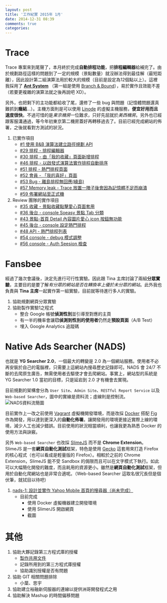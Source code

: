 ```yaml
---
layout: post
title: '工作紀實 2015年 1月'
date: 2014-12-31 08:39
comments: true
categories: 
---
```

# Trace

Trace 專案來到尾聲了，本月終於完成**自動排程功能**，把**排程編輯器**給補完了。由於規劃路徑這樣的問題到了一定的規模（景點數量）就沒辦法得到最佳解（最短距離），因此設計第二組演算法用於較大的規模（目前是設定為12個點以上）。這裡我採用了 **[Ant System](http://goo.gl/E4VnwE)** （第一組是使用 [Branch & Bound](http://goo.gl/gc9G1v)），易於實作且效能不差（若要更複雜的演算法就之後再說吧 XD）。

另外，也把剩下的主功能都給收了尾，還修了一些 bug 與問題（記憶體問題還真難抓到**癥結**...）。主機方面則是可以使用 [Linode](http://linode.com) 的虛擬主機服務，**便宜好用而且速度很快**。不過可惜的是*東京機房*一位難求，只好先屈就於*美西機房*。另外也已經跟客服溝通過，等今年初東京第二機房蓋好再轉移過去了。目前已經完成網站的佈署，之後就看對方測試的狀況。

1. 已實作項目
    + [#1 使用 B&B 演算法建立路徑規劃 API](https://bitbucket.org/flashaim-trace-team/trace/issue/1)
    + [#29 排程 - 排程編輯器](https://bitbucket.org/flashaim-trace-team/trace/issue/29)
    + [#30 排程 - 由「我的收藏」頁面新增排程](https://bitbucket.org/flashaim-trace-team/trace/issue/30)
    + [#46 排程 - 以啟發式演算法實作排程自動排序](https://bitbucket.org/flashaim-trace-team/trace/issue/46)
    + [#51 排程 - 熱門排程頁面](https://bitbucket.org/flashaim-trace-team/trace/issue/51)
    + [#52 會員 - 「我的喜好」頁面](https://bitbucket.org/flashaim-trace-team/trace/issue/52)
    + [#53 Bug - 離島排程無回應(綠島)](https://bitbucket.org/flashaim-trace-team/trace/issue/53)
    + [#57 Memory leak - Trace 放置一陣子後會因為記憶體不足而崩潰](https://bitbucket.org/flashaim-trace-team/trace/issue/57)
    + [#59 佈署網站至正式機](https://bitbucket.org/flashaim-trace-team/trace/issue/59)
1. Review 團隊的實作項目
    + [#35 收藏 - 景點收藏點擊愛心頁面套用](https://bitbucket.org/flashaim-trace-team/trace/issue/35)
    + [#36 後台 - console Soeasy 景點 Tab 分類](https://bitbucket.org/flashaim-trace-team/trace/issue/36)
    + [#43 景點-首頁 Detail 內容圖片愛心 icon 按鈕無功能](https://bitbucket.org/flashaim-trace-team/trace/issue/43)
    + [#45 後台 - console 設定熱門排程](https://bitbucket.org/flashaim-trace-team/trace/issue/45)
    + [#48 API - 熱門排程列表](https://bitbucket.org/flashaim-trace-team/trace/issue/48)
    + [#54 console - debug 模式調整](https://bitbucket.org/flashaim-trace-team/trace/issue/54)
    + [#56 console - Auth Seesion 檢查](https://bitbucket.org/flashaim-trace-team/trace/issue/56)

# Fansbee

經過了幾次會議後，決定先進行可行性實驗。因此跟 Tina 主席討論了兩組**分眾實驗**，主要目的是要了解*有分眾的網站是否在轉換率上優於未分眾的網站*。此外我也負責與 **Tina 主席**一起實作第一組實驗，目前就等待進行多人的實驗。

1. 協助規劃網頁分眾實驗
1. 協助製作實驗1之程式
    + 整合 Google 帳號**偵測性別**並引導至對應的主頁
    + 有一半的機率會讓**已偵測到性別的使用者**仍然走**預設頁面**（A/B Test）
    + 埋入 Google Analytics 追蹤碼

# Native Ads Searcher (NADS)

也就是 **YG Searcher 2.0**，一個最大的轉變是 2.0 為一個網站服務。使用者不必再安裝於自己的電腦裡，只需要上這網站內搜尋歷史記錄即可。NADS 會 24/7 不斷的去爬原生廣告，無需使用者去驅使才會去爬網站。事實上，網站型的系統是 YG Searcher 1.0 當初的目標，只是延宕到 2.0 才有機會去實現。

目前規劃的架構會分為 `User Site`、`Admin Site`、`RESTful Report Service` 以及 `Web-based Searcher`，圖中的實線是資料流；虛線則是控制流。
<img class="center" src="http://user-image.logdown.io/user/5845/blog/5862/post/247986/8o9b3duhRMYOUs89PMkw_Selection_001.png" alt="NADS資料流簡圖">

目前實作上一改之前使用 [Vagrant](https://www.vagrantup.com/) 虛擬機開發環境，而是改採 [Docker](https://www.docker.com/) 搭配 [Fig](http://www.fig.sh/) 作為開發，用以達到更深入的**自動化佈署**。讓開發用的環境更接近實際上線的環境，減少人工也減少錯誤。目前使用的狀況相當順利，也讓我更為熟悉 Docker 的使用方法與訣竅。

另外 `Web-based Searcher` 也改採 [SlimeJS](http://slimerjs.org/) 而不是 **Chrome Extension**。SlimeJS 是一套**網頁自動化測試**框架，特色是使用 [Gecko](http://zh.wikipedia.org/zh-tw/Gecko) 這套用來打造 Firefox 的核心程式（也可以看成是輕量版的 Firefox）。相較於之前的 Chrome Extension，SlimeJS 能不受 Sandbox 的侷限而且可以在文字模式下執行。如此可以大幅簡化開發的難度，而且耗用的資源更小。雖然是**網頁自動化測試**框架，但用於自動化爬網站也是非常合適呢。（Web-based Searcher 這取名很冗長但是個伏筆，就拭目以待吧）

1. [nads-1: 設計並實作 Yahoo Mobile 首頁的搜尋器（尚未完成）](https://bitbucket.org/flashaim-rd/native-ads-searcher/issue/1)
    + 目前完成
        * 使用 Docker 虛擬機器建立開發環境
        * 使用 SlimerJS 開啟網頁
        * 截圖


# 其他

1. 協助大夥記錄第三方程式庫的授權
    * [製作共用文件](http://goo.gl/nLVRP1)
    * 記錄所用到的第三方程式庫授權 
    * 協助識別授權是否有問題
1. 協助 GIT 相關問題排除
    * 小葉、思宇
1. 協助建立裕融新伺服器的連線以提供洲哥開發程式之用
1. 協助解決 Mashup 的時間偏移問題
    
      
